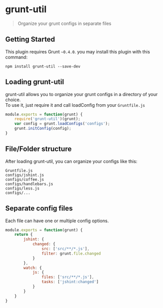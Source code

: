 grunt-util
==========

> Organize your grunt configs in separate files

## Getting Started
This plugin requires Grunt `~0.4.0`. you may install this plugin with this command:

```shell
npm install grunt-util --save-dev
```

## Loading grunt-util

grunt-util allows you to organize your grunt configs in a directory of your choice.  
To use it, just require it and call loadConfig from your `Gruntfile.js`

```js
module.exports = function(grunt) {
    require('grunt-util')(grunt);
    var config = grunt.loadConfigs('configs');
    grunt.initConfig(config);
}
```

## File/Folder structure

After loading grunt-util, you can organize your configs like this:  

```
Gruntfile.js
configs/jshint.js
configs/coffee.js
configs/handlebars.js
configs/less.js
configs/...
```

## Separate config files

Each file can have one or multiple config options.

```js
module.exports = function(grunt) {
	return {
		jshint: {
			changed: {
				src: ['src/**/*.js'],
				filter: grunt.file.changed
			}
		},
        watch: {
			js: {
				files: ['src/**/*.js'],
    			tasks: ['jshint:changed']
	    	}
	    }
	}
}
```





